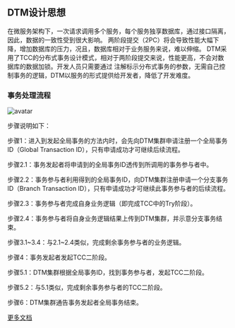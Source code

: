 ## DTM设计思想

在微服务架构下，一次请求调用多个服务，每个服务独享数据库，通过接口隔离，因此，数据的一致性受到很大影响。 两阶段提交（2PC）将会导致性能大幅下降，增加数据库的压力，况且，数据库相对于业务服务来说，难以伸缩。
DTM采用了TCC的分布式事务设计模式，相对于两阶段提交来说，性能更高，不会对数据库的数据加锁。开发人员只需要通过 注解标示分布式事务的参数，无需自己控制事务的逻辑，DTM以服务的形式提供给开发者，降低了开发难度。

### 事务处理流程

![avatar](https://support.huaweicloud.com/devg-servicestage/zh-cn_image_0166738635.png)

步骤说明如下：

步骤1：进入到发起全局事务的方法内时，会先向DTM集群申请注册一个全局事务ID（Global Transaction ID），只有申请成功才可继续后续流程。

步骤2.1：事务发起者将申请到的全局事务ID透传到所调用的事务参与者中。

步骤2.2：事务参与者利用得到的全局事务ID，向DTM集群注册申请一个分支事务ID（Branch Transaction ID），只有申请成功才可继续此事务参与者的后续流程。

步骤2.3：事务参与者完成自身业务逻辑（即完成TCC中的Try阶段）。

步骤2.4：事务参与者将自身业务逻辑结果上传到DTM集群，并示意分支事务结束。

步骤3.1~3.4：与2.1~2.4类似，完成剩余事务参与者的业务逻辑。

步骤4：事务发起者发起TCC二阶段。

步骤5.1：DTM集群根据全局事务ID，找到事务参与者，发起TCC二阶段。

步骤5.2：与5.1类似，完成剩余事务参与者的TCC二阶段。

步骤6：DTM集群通告事务发起者全局事务结束。

[更多文档](https://support.huaweicloud.com/devg-servicestage/cse_dtm_0002.html)